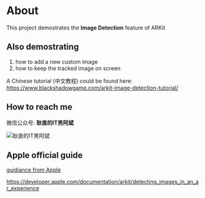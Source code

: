# About

This project demostrates the **Image Detection** feature of ARKit

## Also demostrating
1. how to add a new custom image
2. how to keep the tracked image on screen

A Chinese tutorial (中文教程) could be found here: 
https://www.blackshadowgame.com/arkit-image-detection-tutorial/

## How to reach me
微信公众号: **耿直的IT男阿斌**

![耿直的IT男阿斌](https://www.blackshadowgame.com/content/images/2019/06/qrcode_for_unitymvp.jpg)


## Apple official guide

[guidiance from Apple](README_apple.md)

https://developer.apple.com/documentation/arkit/detecting_images_in_an_ar_experience


